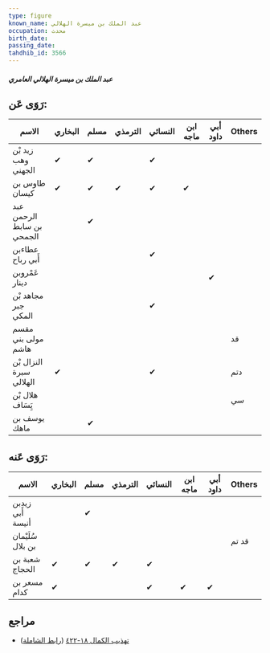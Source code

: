 ```yaml
---
type: figure
known_name: عبد الملك بن ميسرة الهلالي
occupation: محدث
birth_date:
passing_date:
tahdhib_id: 3566
---
```

##### عبد الملك بن ميسرة الهلالي العامري

## رَوَى عَن:
| الاسم                     | البخاري | مسلم | الترمذي | النسائي | ابن ماجه | أبي داود | Others |
| ------------------------- | ------- | ---- | ------- | ------- | -------- | -------- | ------ |
| زيد بْن وهب الجهني        | ✔       | ✔    |         | ✔       |          |          |        |
| طاوس بن كيسان             | ✔       | ✔    | ✔       | ✔       | ✔        |          |        |
| عبد الرحمن بن سابط الجمحي |         | ✔    |         |         |          |          |        |
| عطاءبن أَبي رباح          |         |      |         | ✔       |          |          |        |
| عَمْروبن دينار            |         |      |         |         |          | ✔        |        |
| مجاهد بْن جبر المكي       |         |      |         | ✔       |          |          |        |
| مقسم مولى بني هاشم        |         |      |         |         |          |          | قد     |
| النزال بْن سبرة الهلالي   | ✔       |      |         | ✔       |          |          | دتم    |
| هلال بْن يَِسَاف          |         |      |         |         |          |          | سي     |
| يوسف بن ماهك              |         | ✔    |         |         |          |          |        |
## رَوَى عَنه:
| الاسم             | البخاري | مسلم | الترمذي | النسائي | ابن ماجه | أبي داود | Others |
| ----------------- | ------- | ---- | ------- | ------- | -------- | -------- | ------ |
| زيدبن أَبي أنيسة  |         | ✔    |         |         |          |          |        |
| سُلَيْمان بن بلال |         |      |         |         |          |          | قد تم  |
| شعبة بن الحجاج    | ✔       | ✔    | ✔       | ✔       |          |          |        |
| مسعر بن كدام      | ✔       |      |         | ✔       | ✔        | ✔        |        |
## مراجع
- [تهذيب الكمال ١٨-٤٢٢](obsidian://open?vault=Tahdhib-al-Kamal&file=Figures/٣٥٦٦-عبد%20الملك%20بن%20ميسرة%20الهلالي%20العامري) ([رابط الشاملة](https://shamela.ws/book/3722/9455))